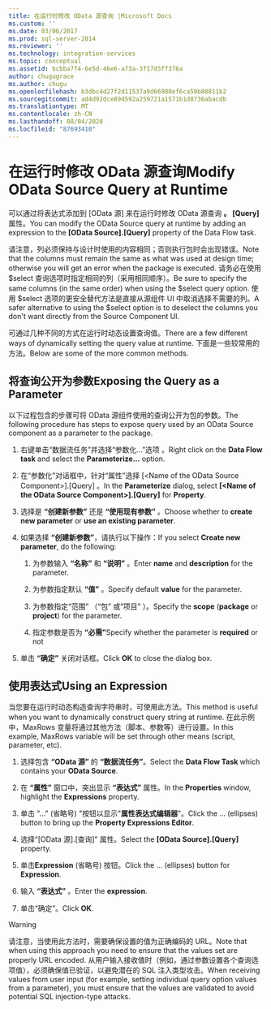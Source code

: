 ```yaml
---
title: 在运行时修改 OData 源查询 |Microsoft Docs
ms.custom: ''
ms.date: 03/06/2017
ms.prod: sql-server-2014
ms.reviewer: ''
ms.technology: integration-services
ms.topic: conceptual
ms.assetid: bcbba7f4-6e5d-46e6-a73a-3f17d3ff376a
author: chugugrace
ms.author: chugu
ms.openlocfilehash: b3dbc4d27f2d11537a9d66980ef6ca59b80811b2
ms.sourcegitcommit: ad4d92dce894592a259721a1571b1d8736abacdb
ms.translationtype: MT
ms.contentlocale: zh-CN
ms.lasthandoff: 08/04/2020
ms.locfileid: "87693410"
---
```

# <a name="modify-odata-source-query-at-runtime"></a><span data-ttu-id="d7cc1-102">在运行时修改 OData 源查询</span><span class="sxs-lookup"><span data-stu-id="d7cc1-102">Modify OData Source Query at Runtime</span></span>
  <span data-ttu-id="d7cc1-103">可以通过将表达式添加到 [OData 源] 来在运行时修改 OData 源查询 **。 [Query]** 属性。</span><span class="sxs-lookup"><span data-stu-id="d7cc1-103">You can modify the OData Source query at runtime by adding an expression to the **[OData Source].[Query]** property of the Data Flow task.</span></span>  
  
 <span data-ttu-id="d7cc1-104">请注意，列必须保持与设计时使用的内容相同；否则执行包时会出现错误。</span><span class="sxs-lookup"><span data-stu-id="d7cc1-104">Note that the columns must remain the same as what was used at design time; otherwise you will get an error when the package is executed.</span></span> <span data-ttu-id="d7cc1-105">请务必在使用 $select 查询选项时指定相同的列（采用相同顺序）。</span><span class="sxs-lookup"><span data-stu-id="d7cc1-105">Be sure to specify the same columns (in the same order) when using the $select query option.</span></span> <span data-ttu-id="d7cc1-106">使用 $select 选项的更安全替代方法是直接从源组件 UI 中取消选择不需要的列。</span><span class="sxs-lookup"><span data-stu-id="d7cc1-106">A safer alternative to using the $select option is to deselect the columns you don't want directly from the Source Component UI.</span></span>  
  
 <span data-ttu-id="d7cc1-107">可通过几种不同的方式在运行时动态设置查询值。</span><span class="sxs-lookup"><span data-stu-id="d7cc1-107">There are a few different ways of dynamically setting the query value at runtime.</span></span> <span data-ttu-id="d7cc1-108">下面是一些较常用的方法。</span><span class="sxs-lookup"><span data-stu-id="d7cc1-108">Below are some of the more common methods.</span></span>  
  
## <a name="exposing-the-query-as-a-parameter"></a><span data-ttu-id="d7cc1-109">将查询公开为参数</span><span class="sxs-lookup"><span data-stu-id="d7cc1-109">Exposing the Query as a Parameter</span></span>  
 <span data-ttu-id="d7cc1-110">以下过程包含的步骤可将 OData 源组件使用的查询公开为包的参数。</span><span class="sxs-lookup"><span data-stu-id="d7cc1-110">The following procedure has steps to expose query used by an OData Source component as a parameter to the package.</span></span>  
  
1.  <span data-ttu-id="d7cc1-111">右键单击“数据流任务”并选择“参数化…”选项   。</span><span class="sxs-lookup"><span data-stu-id="d7cc1-111">Right click on the **Data Flow task** and select the **Parameterize...** option.</span></span>  
  
2.  <span data-ttu-id="d7cc1-112">在“参数化”对话框中，针对“属性”选择 [\<Name of the OData Source Component>].[Query]  。</span><span class="sxs-lookup"><span data-stu-id="d7cc1-112">In the **Parameterize** dialog, select **[\<Name of the OData Source Component>].[Query]** for **Property**.</span></span>  
  
3.  <span data-ttu-id="d7cc1-113">选择是 **“创建新参数”** 还是 **“使用现有参数”** 。</span><span class="sxs-lookup"><span data-stu-id="d7cc1-113">Choose whether to **create new parameter** or **use an existing parameter**.</span></span>  
  
4.  <span data-ttu-id="d7cc1-114">如果选择 **“创建新参数”**，请执行以下操作：</span><span class="sxs-lookup"><span data-stu-id="d7cc1-114">If you select **Create new parameter**, do the following:</span></span>  
  
    1.  <span data-ttu-id="d7cc1-115">为参数输入 **“名称”** 和 **“说明”** 。</span><span class="sxs-lookup"><span data-stu-id="d7cc1-115">Enter **name** and **description** for the parameter.</span></span>  
  
    2.  <span data-ttu-id="d7cc1-116">为参数指定默认 **“值”** 。</span><span class="sxs-lookup"><span data-stu-id="d7cc1-116">Specify default **value** for the parameter.</span></span>  
  
    3.  <span data-ttu-id="d7cc1-117">为参数指定“范围”  （“包”  或“项目”  ）。</span><span class="sxs-lookup"><span data-stu-id="d7cc1-117">Specify the **scope** (**package** or **project**) for the parameter.</span></span>  
  
    4.  <span data-ttu-id="d7cc1-118">指定参数是否为 **“必需”**</span><span class="sxs-lookup"><span data-stu-id="d7cc1-118">Specify whether the parameter is **required** or not</span></span>  
  
5.  <span data-ttu-id="d7cc1-119">单击 **“确定”** 关闭对话框。</span><span class="sxs-lookup"><span data-stu-id="d7cc1-119">Click **OK** to close the dialog box.</span></span>  
  
## <a name="using-an-expression"></a><span data-ttu-id="d7cc1-120">使用表达式</span><span class="sxs-lookup"><span data-stu-id="d7cc1-120">Using an Expression</span></span>  
 <span data-ttu-id="d7cc1-121">当您要在运行时动态构造查询字符串时，可使用此方法。</span><span class="sxs-lookup"><span data-stu-id="d7cc1-121">This method is useful when you want to dynamically construct query string at runtime.</span></span> <span data-ttu-id="d7cc1-122">在此示例中，MaxRows 变量将通过其他方法（脚本、参数等）进行设置。</span><span class="sxs-lookup"><span data-stu-id="d7cc1-122">In this example, MaxRows variable will be set through other means (script, parameter, etc).</span></span>  
  
1.  <span data-ttu-id="d7cc1-123">选择包含 **“OData 源”** 的 **“数据流任务”**。</span><span class="sxs-lookup"><span data-stu-id="d7cc1-123">Select the **Data Flow Task** which contains your **OData Source**.</span></span>  
  
2.  <span data-ttu-id="d7cc1-124">在 **“属性”** 窗口中，突出显示 **“表达式”** 属性。</span><span class="sxs-lookup"><span data-stu-id="d7cc1-124">In the **Properties** window, highlight the **Expressions** property.</span></span>  
  
3.  <span data-ttu-id="d7cc1-125">单击 "..." (省略号) "按钮以显示"**属性表达式编辑器**"。</span><span class="sxs-lookup"><span data-stu-id="d7cc1-125">Click the ... (ellipses) button to bring up the **Property Expressions Editor**.</span></span>  
  
4.  <span data-ttu-id="d7cc1-126">选择“[OData 源].[查询]”  属性。</span><span class="sxs-lookup"><span data-stu-id="d7cc1-126">Select the **[OData Source].[Query]** property.</span></span>  
  
5.  <span data-ttu-id="d7cc1-127">单击**Expression** (省略号) 按钮。</span><span class="sxs-lookup"><span data-stu-id="d7cc1-127">Click the ... (ellipses) button for **Expression**.</span></span>  
  
6.  <span data-ttu-id="d7cc1-128">输入 **“表达式”** 。</span><span class="sxs-lookup"><span data-stu-id="d7cc1-128">Enter the **expression**.</span></span>  
  
7.  <span data-ttu-id="d7cc1-129">单击“确定”。</span><span class="sxs-lookup"><span data-stu-id="d7cc1-129">Click **OK**.</span></span>  
  
> [!WARNING]  
>  <span data-ttu-id="d7cc1-130">请注意，当使用此方法时，需要确保设置的值为正确编码的 URL。</span><span class="sxs-lookup"><span data-stu-id="d7cc1-130">Note that when using this approach you need to ensure that the values set are properly URL encoded.</span></span> <span data-ttu-id="d7cc1-131">从用户输入接收值时（例如，通过参数设置各个查询选项值），必须确保值已验证，以避免潜在的 SQL 注入类型攻击。</span><span class="sxs-lookup"><span data-stu-id="d7cc1-131">When receiving values from user input (for example, setting individual query option values from a parameter), you must ensure that the values are validated to avoid potential SQL injection-type attacks.</span></span>  
  
  
